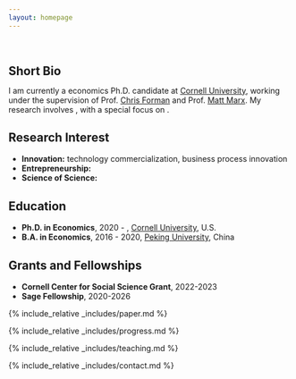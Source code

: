 ```yaml
---
layout: homepage
---
```


<h1 id="about-me"></h1>

<h2 style="margin: 60px 0px 10px;">Short Bio</h2>

I am currently a economics Ph.D. candidate at [Cornell University](https://www.cornell.edu/), working under the supervision of Prof. [Chris Forman](https://dyson.cornell.edu/faculty-research/faculty/cmf257/) and Prof. [Matt Marx](https://business.cornell.edu/faculty-research/faculty/mtm83/). My research involves , with a special focus on .

## Research Interest

- **Innovation:** technology commercialization, business process innovation
- **Entrepreneurship:** 
- **Science of Science:** 

## Education
- **Ph.D. in Economics**, 2020 - , [Cornell University](https://www.cornell.edu/), U.S.
- **B.A. in Economics**, 2016 - 2020, [Peking University](https://english.pku.edu.cn/), China

## Grants and Fellowships
- **Cornell Center for Social Science Grant**, 2022-2023
- **Sage Fellowship**, 2020-2026

{% include_relative _includes/paper.md %}

{% include_relative _includes/progress.md %}

{% include_relative _includes/teaching.md %}

{% include_relative _includes/contact.md %}

